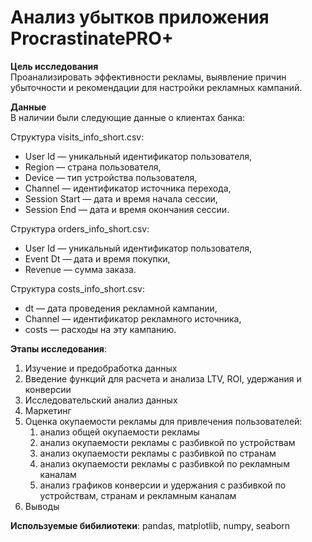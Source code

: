# Анализ убытков приложения ProcrastinatePRO+

**Цель исследования**<br>
Проанализировать эффективности рекламы, выявление причин убыточности и рекомендации для настройки рекламных кампаний.

**Данные**<br>
В наличии были следующие данные о клиентах банка:<br>

Структура visits_info_short.csv:
- User Id — уникальный идентификатор пользователя,
- Region — страна пользователя,
- Device — тип устройства пользователя,
- Channel — идентификатор источника перехода,
- Session Start — дата и время начала сессии,
- Session End — дата и время окончания сессии.<br>

Структура orders_info_short.csv:
- User Id — уникальный идентификатор пользователя,
- Event Dt — дата и время покупки,
- Revenue — сумма заказа.<br>

Структура costs_info_short.csv:
- dt — дата проведения рекламной кампании,
- Channel — идентификатор рекламного источника,
- costs — расходы на эту кампанию.

**Этапы исследования**:
1. Изучение и предобработка данных
2. Введение функций для расчета и анализа LTV, ROI, удержания и конверсии
3. Исследовательский анализ данных
4. Маркетинг
5. Оценка окупаемости рекламы для привлечения пользователей:
   1) анализ общей окупаемости рекламы 
   2) анализ окупаемости рекламы с разбивкой по устройствам
   3) анализ окупаемости рекламы с разбивкой по странам
   4) анализ окупаемости рекламы с разбивкой по рекламным каналам
   5) анализ графиков конверсии и удержания с разбивкой по устройствам, странам и рекламным каналам
6. Выводы

**Используемые бибилиотеки**:
pandas, matplotlib, numpy, seaborn
